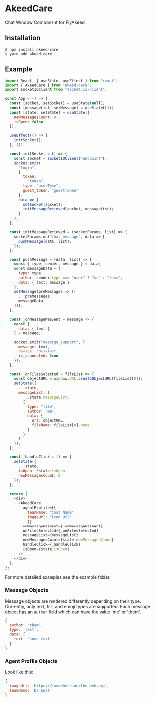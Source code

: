 # AkeedCare
Chat Window Component for FlyAkeed

## Installation

```
$ npm install akeed-care
$ yarn add akeed-care
```

## Example


``` javascript
import React, { useState, useEffect } from "react";
import { AkeedCare } from "akeed-care";
import socketIOClient from "socket.io-client";

const App = () => {
  const [socket, setSocket] = useState(null);
  const [messageList, setMessage] = useState([]);
  const [state, setState] = useState({
    newMessagesCount: 0,
    isOpen: false
  });

  useEffect(() => {
    initSocket();
  }, []);

  const initSocket = () => {
    const socket = socketIOClient("endpoint");
    socket.emit(
      "login",
      {
        token:
          "token",
        type: "userType",
        guest_token: "guestToken"
      },
      data => {
        setSocket(socket);
        initMessageRecieved(socket, messageList);
      }
    );
  };

  const initMessageRecieved = (socketParams, list) => {
    socketParams.on("chat_message", data => {
      pushMessage(data, list);
    });
  };

  const pushMessage = (data, list) => {
    const { type, sender, message } = data;
    const messageData = {
      type: type,
      author: sender.type === "user" ? "me" : "them",
      data: { text: message }
    };
    setMessage(preMessages => ([
      ...preMessages,
      messageData
    ]));
  };

  const _onMessageWasSent = message => {
    const {
      data: { text }
    } = message;

    socket.emit("message_support", {
      message: text,
      device: "desktop",
      is_connected: true
    });
  };

  const _onFilesSelected = fileList => {
    const objectURL = window.URL.createObjectURL(fileList[0]);
    setState({
      ...state,
      messageList: [
        ...state.messageList,
        {
          type: "file",
          author: "me",
          data: {
            url: objectURL,
            fileName: fileList[0].name
          }
        }
      ]
    });
  };

  const _handleClick = () => {
    setState({
      ...state,
      isOpen: !state.isOpen,
      newMessagesCount: 0
    });
  };

  return (
    <div>
      <AkeedCare
        agentProfile={{
          teamName: "Chat Name",
          imageUrl: "Icon Url"
          }}
        onMessageWasSent={_onMessageWasSent}
        onFilesSelected={_onFilesSelected}
        messageList={messageList}
        newMessagesCount={state.newMessagesCount}
        handleClick={_handleClick}
        isOpen={state.isOpen}
      />
    </div>
  );
};

```

For more detailed examples see the example folder.

### Message Objects

Message objects are rendered differently depending on their type. Currently, only text, file, and emoji types are supported. Each message object has an `author` field which can have the value 'me' or 'them'.

``` javascript
{
  author: 'them',
  type: 'text',
  data: {
    text: 'some text'
  }
}

```

### Agent Profile Objects

Look like this:

```js
{
  imageUrl: 'https://somewhere.on/the_web.png',
  teamName: 'Da best'
}
```
